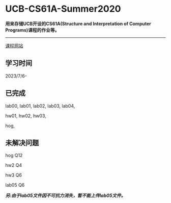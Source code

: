 # UCB-CS61A-Summer2020

**用来存储UCB开设的CS61A(Structure and Interpretation of Computer Programs)课程的作业等。**

---
[课程网站](https://inst.eecs.berkeley.edu/~cs61a/su20)

## 学习时间
2023/7/6-

## 已完成
  
  lab00, lab01, lab02, lab03, lab04,
  
  hw01, hw02, hw03,
  
  hog,

## 未解决问题
  
  hog Q12
  
  hw2 Q4
  
  hw3 Q6
  
  lab05 Q6

***另:由于lab05文件因不可抗力消失，暂不能上传lab05文件。***
